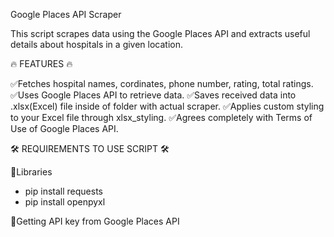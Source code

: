 Google Places API Scraper

This script scrapes data using the Google Places API and extracts useful details about hospitals in a given location.

🔥 FEATURES 🔥

✅Fetches hospital names, cordinates, phone number, rating, total ratings.
✅Uses Google Places API to retrieve data.
✅Saves received data into .xlsx(Excel) file inside of folder with actual scraper.
✅Applies custom styling to your Excel file through xlsx_styling.
✅Agrees completely with Terms of Use of Google Places API.

🛠 REQUIREMENTS TO USE SCRIPT 🛠

📕Libraries
- pip install requests
- pip install openpyxl

🔑Getting API key from Google Places API
